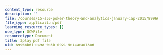 ```yaml
---
content_type: resource
description: ''
file: /courses/15-s50-poker-theory-and-analytics-january-iap-2015/89966b6fe4980a5bd9235e14aea07806_tssNDp5I6zA.pdf
file_type: application/pdf
learning_resource_types: []
ocw_type: OCWFile
resourcetype: Document
title: 3play pdf file
uid: 89966b6f-e498-0a5b-d923-5e14aea07806
---
```

